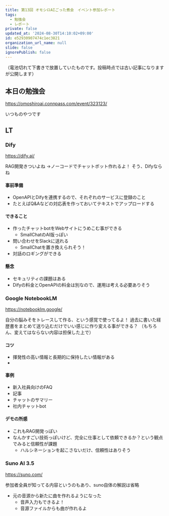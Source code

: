 ```yaml
---
title: 第13回 オモシロAIごった煮会　イベント参加レポート
tags:
  - 勉強会
  - レポート
private: false
updated_at: '2024-08-30T14:10:02+09:00'
id: e52930907474c1ec3821
organization_url_name: null
slide: false
ignorePublish: false
---
```

（電池切れて下書きで放置していたものです。投稿時点では古い記事になりますが公開します）

## 本日の勉強会
https://omoshiroai.connpass.com/event/323123/

いつものやつです

## LT
### Dify
https://dify.ai/

RAG開発きついよね
→ノーコードでチャットボット作れるよ！ そう、Difyならね

#### 事前準備
- OpenAPIとDifyを連携するので、それぞれのサービスに登録のこと
- たとえばQ&Aなどの対応表を作っておいてテキストでアップロードする

#### できること
- 作ったチャットbotをWebサイトにうめこむ事ができる
  - SmallChatのAI版っぽい
- 問い合わせをSlackに送れる
  - SmallChatを置き換えられそう！
- 対話のロギングができる

#### 懸念
- セキュリティの課題はある
- Difyの料金とOpenAPIの料金は別なので、運用は考える必要ありそう

### Google NotebookLM
https://notebooklm.google/

自分の脳みそをトレースして作る、という感覚で使ってるよ！
過去に書いた経歴書をまとめて送り込むだけでいい感じに作り変える事ができる？
（もちろん、変えてはならない内容は担保した上で）

#### コツ
- 揮発性の高い情報と長期的に保持したい情報がある
- 

#### 事例
- 新入社員向けのFAQ
- 記事
- チャットのサマリー
- 社内チャットbot

#### デモの所感
- これもRAG開発っぽい
- なんかすごい技術っぽいけど、完全に仕事として依頼できるか？という観点でみると信頼性が課題
  - ハルシネーションを起こさないだけ、信頼性はありそう

### Suno AI 3.5
https://suno.com/

参加者全員が知ってる内容というのもあり、suno自体の解説は省略

- 元の音源から新たに曲を作れるようになった
  - 音声入力もできるよ！
  - 音源ファイルからも曲が作れるよ
